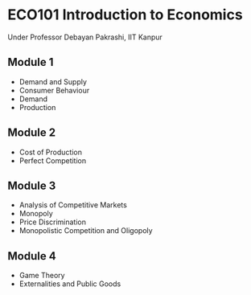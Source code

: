# ECO101 Introduction to Economics
Under Professor Debayan Pakrashi, IIT Kanpur
## Module 1
* Demand and Supply
* Consumer Behaviour
* Demand
* Production 
## Module 2
* Cost of Production
* Perfect Competition
## Module 3
* Analysis of Competitive Markets
* Monopoly
* Price Discrimination
* Monopolistic Competition and Oligopoly
## Module 4
* Game Theory
* Externalities and Public Goods
